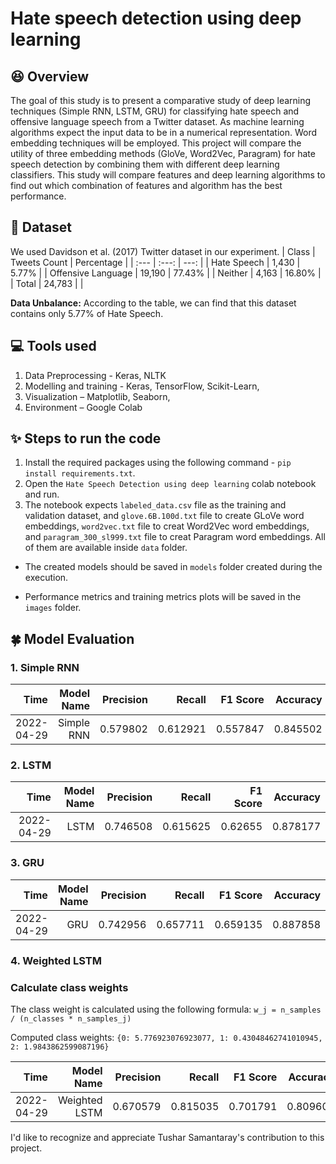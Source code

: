 # **Hate speech detection using deep learning**

## :laughing: Overview
The goal of this study is to present a comparative study of deep learning techniques (Simple RNN, LSTM, GRU) for classifying hate speech and offensive language speech from a Twitter dataset. As machine learning algorithms expect the input data to be in a numerical representation. Word embedding techniques will be employed. This project will compare the utility of three embedding methods (GloVe, Word2Vec, Paragram) for hate speech detection by combining them with different deep learning classifiers. This study will compare features and deep learning algorithms to find out which combination of features and algorithm has the best performance.


## :open_file_folder: Dataset

We used Davidson et al. (2017) Twitter dataset in our experiment.
| Class               | Tweets Count  | Percentage |
| :---                |    :---:      |       ---: |
| Hate Speech         | 1,430         | 5.77%      |
| Offensive Language  | 19,190        | 77.43%     |
| Neither             | 4,163         | 16.80%     |
| Total               | 24,783        |            |

**Data Unbalance:** According to the table, we can find that this dataset contains only 5.77% of Hate Speech. 

## :computer: Tools used 
1. Data Preprocessing - Keras, NLTK
2. Modelling and training - Keras, TensorFlow, Scikit-Learn, 
3. Visualization – Matplotlib, Seaborn,
4. Environment – Google Colab



## :sparkles: Steps to run the code

1. Install the required packages using the following command - `pip install requirements.txt`.
2. Open the `Hate Speech Detection using deep learning` colab notebook and run.
3. The notebook expects `labeled_data.csv` file as the training and validation dataset, and `glove.6B.100d.txt` file to create GLoVe word embeddings, `word2vec.txt` file to creat Word2Vec word embeddings, and `paragram_300_sl999.txt` file to creat Paragram word embeddings. All of them are available inside `data` folder.

+ The created models should be saved in `models` folder created during the execution.
- Performance metrics and training metrics plots will be saved in the `images` folder.


## 	:four_leaf_clover: Model Evaluation
### **1. Simple RNN**

|       Time | Model Name | Precision |   Recall | F1 Score | Accuracy |
| ---------: | ---------: | --------: | -------: | -------: | -------: |
| 2022-04-29 | Simple RNN |  0.579802 | 0.612921 | 0.557847 | 0.845502 |

### **2. LSTM**

|       Time | Model Name | Precision |   Recall | F1 Score | Accuracy |
| ---------: | ---------: | --------: | -------: | -------: | -------: |
| 2022-04-29 |       LSTM |  0.746508 | 0.615625 |  0.62655 | 0.878177 |

### **3. GRU**

|       Time | Model Name | Precision |   Recall | F1 Score | Accuracy |
| ---------: | ---------: | --------: | -------: | -------: | -------: |
| 2022-04-29 |        GRU |  0.742956 | 0.657711 | 0.659135 | 0.887858 |


### **4. Weighted LSTM**

### Calculate class weights

The class weight is calculated using the following formula: `w_j = n_samples / (n_classes * n_samples_j)`

Computed class weights: `{0: 5.776923076923077, 1: 0.43048462741010945, 2: 1.9843862599087196}`


|       Time |    Model Name | Precision |   Recall | F1 Score | Accuracy |
| ---------: | ------------: | --------: | -------: | -------: | -------: |
| 2022-04-29 | Weighted LSTM |  0.670579 | 0.815035 | 0.701791 | 0.809601 |



I'd like to recognize and appreciate Tushar Samantaray's contribution to this project.
